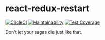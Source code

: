 # react-redux-restart

[![CircleCI](https://circleci.com/gh/just-paja/react-saga-rest.svg?style=shield)](https://circleci.com/gh/just-paja/react-saga-rest)
[![Maintainability](https://api.codeclimate.com/v1/badges/03e0f05df495ab09b664/maintainability)](https://codeclimate.com/github/just-paja/react-saga-rest/maintainability)
[![Test Coverage](https://api.codeclimate.com/v1/badges/03e0f05df495ab09b664/test_coverage)](https://codeclimate.com/github/just-paja/react-saga-rest/test_coverage)

Don't let your sagas die just like that.
